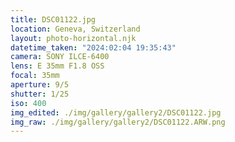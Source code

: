 ```yaml
---
title: DSC01122.jpg
location: Geneva, Switzerland
layout: photo-horizontal.njk
datetime_taken: "2024:02:04 19:35:43"
camera: SONY ILCE-6400
lens: E 35mm F1.8 OSS
focal: 35mm
aperture: 9/5
shutter: 1/25
iso: 400
img_edited: ./img/gallery/gallery2/DSC01122.jpg
img_raw: ./img/gallery/gallery2/DSC01122.ARW.png
---
```

